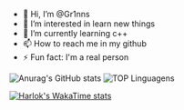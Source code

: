 - 👋 Hi, I’m @Gr1nns
- 👀 I’m interested in learn new things
- 🌱 I’m currently learning c++
- 📫 How to reach me in my github
- ⚡ Fun fact: I'm a real person


![Anurag's GitHub stats](https://github-readme-stats.vercel.app/api?username=Gr1nns&show_icons=true&theme=highcontrast)
![TOP Linguagens](https://github-readme-stats.vercel.app/api/top-langs/?username=Gr1nns&layout=compact&theme=chartreuse-dark)


[![Harlok's WakaTime stats](https://github-readme-stats.vercel.app/api/wakatime?username=REYNER_GABRIEL_DITTERT_PEREIRA)](https://github.com/anuraghazra/github-readme-stats)
